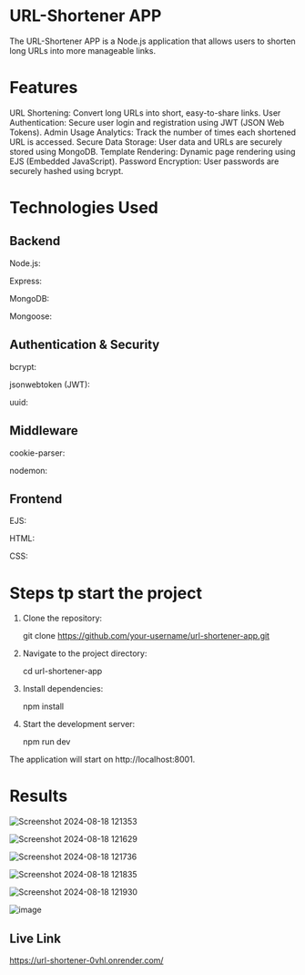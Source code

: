 # URL-Shortener APP

The URL-Shortener APP is a Node.js application that allows users to shorten long URLs into more manageable links. 

# Features
URL Shortening: Convert long URLs into short, easy-to-share links.
User Authentication: Secure user login and registration using JWT (JSON Web Tokens).
Admin Usage Analytics: Track the number of times each shortened URL is accessed.
Secure Data Storage: User data and URLs are securely stored using MongoDB.
Template Rendering: Dynamic page rendering using EJS (Embedded JavaScript).
Password Encryption: User passwords are securely hashed using bcrypt.

# Technologies Used

## Backend
Node.js: 

Express: 

MongoDB: 

Mongoose:


## Authentication & Security
bcrypt: 

jsonwebtoken (JWT):

uuid:

## Middleware
cookie-parser:

nodemon: 


## Frontend
EJS:

HTML:

CSS:


# Steps tp start the project 

1. Clone the repository:
   
   git clone https://github.com/your-username/url-shortener-app.git

2. Navigate to the project directory:
   
   cd url-shortener-app

3. Install dependencies:

   npm install

4. Start the development server:

   npm run dev

The application will start on
http://localhost:8001.


# Results 


![Screenshot 2024-08-18 121353](https://github.com/user-attachments/assets/e184c348-a3dc-49a1-a7e3-224b10a80a79)

![Screenshot 2024-08-18 121629](https://github.com/user-attachments/assets/356bd114-4749-4a65-ab7c-42627fb75aa3)

![Screenshot 2024-08-18 121736](https://github.com/user-attachments/assets/1a8c2c0d-28f8-4979-9070-5669b5da0fc9)

![Screenshot 2024-08-18 121835](https://github.com/user-attachments/assets/a3d105dc-be66-4a9d-adc9-b92158fa9cd1)

![Screenshot 2024-08-18 121930](https://github.com/user-attachments/assets/33df1a55-1d3d-489e-81d4-9b6696797566)

![image](https://github.com/user-attachments/assets/3df63082-2420-472c-bcd9-b0f34a07d07d)

## Live Link
https://url-shortener-0vhl.onrender.com/


